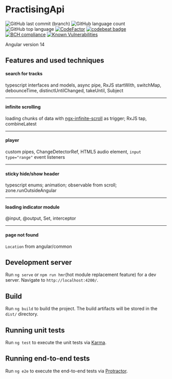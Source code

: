 # PractisingApi
![GitHub last commit (branch)](https://img.shields.io/github/last-commit/Smollet777/practising-api/dev.svg?color=important)
![GitHub language count](https://img.shields.io/github/languages/count/smollet777/practising-api.svg)
![GitHub top language](https://img.shields.io/github/languages/top/smollet777/practising-api.svg)
[![CodeFactor](https://www.codefactor.io/repository/github/smollet777/practising-api/badge)](https://www.codefactor.io/repository/github/smollet777/practising-api)
[![codebeat badge](https://codebeat.co/badges/f760fea8-7dba-484f-a5a9-b91bb6ba506b)](https://codebeat.co/projects/github-com-smollet777-practising-api-dev)
[![BCH compliance](https://bettercodehub.com/edge/badge/Smollet777/practising-api?branch=master)](https://bettercodehub.com/)
[![Known Vulnerabilities](https://snyk.io/test/github/Smollet777/practising-api/badge.svg?targetFile=package.json)](https://snyk.io/test/github/Smollet777/practising-api?targetFile=package.json)

Angular version 14

## Features and used techniques

#### search for tracks
typescript interfaces and models, async pipe, RxJS startWith, switchMap, debounceTime, distinctUntilChanged, takeUntil, Subject

***

#### infinite scrolling
loading chunks of data with [ngx-infinite-scroll](https://www.npmjs.com/package/ngx-infinite-scroll) as trigger;
RxJS tap, combineLatest

***

#### player
custom pipes, ChangeDetectorRef, HTML5 audio element, `input type="range"` event listeners

***

#### sticky hide/show header 
typescript enums; animation; observable from scroll; zone.runOutsideAngular

***

#### loading indicator module
@input, @output, Set, interceptor

***

#### page not found
`Location` from angular/common

## Development server

Run `ng serve` or `npm run hmr`(hot module replacement feature) for a dev server. Navigate to `http://localhost:4200/`. 

## Build

Run `ng build` to build the project. The build artifacts will be stored in the `dist/` directory. 

## Running unit tests

Run `ng test` to execute the unit tests via [Karma](https://karma-runner.github.io).

## Running end-to-end tests

Run `ng e2e` to execute the end-to-end tests via [Protractor](http://www.protractortest.org/).
